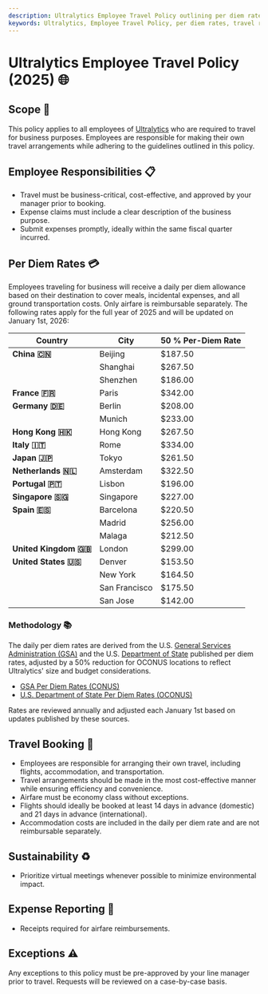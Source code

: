 ```yaml
---
description: Ultralytics Employee Travel Policy outlining per diem rates, responsibilities, booking procedures, sustainability practices, and expense reporting guidelines for 2025.
keywords: Ultralytics, Employee Travel Policy, per diem rates, travel responsibilities, airfare, expense reporting, sustainability, business travel
---
```


# Ultralytics Employee Travel Policy (2025) 🌐

## Scope 📌

This policy applies to all employees of [Ultralytics](https://www.ultralytics.com/) who are required to travel for business purposes. Employees are responsible for making their own travel arrangements while adhering to the guidelines outlined in this policy.

## Employee Responsibilities 📋

- Travel must be business-critical, cost-effective, and approved by your manager prior to booking.
- Expense claims must include a clear description of the business purpose.
- Submit expenses promptly, ideally within the same fiscal quarter incurred.

## Per Diem Rates 💳

Employees traveling for business will receive a daily per diem allowance based on their destination to cover meals, incidental expenses, and all ground transportation costs. Only airfare is reimbursable separately. The following rates apply for the full year of 2025 and will be updated on January 1st, 2026:

| Country                 | City      | 50 % Per-Diem Rate |
|-------------------------|-----------|--------------------|
| **China 🇨🇳**          | Beijing   | $187.50           |
|                         | Shanghai  | $267.50           |
|                         | Shenzhen  | $186.00           |
| **France 🇫🇷**         | Paris     | $342.00           |
| **Germany 🇩🇪**        | Berlin    | $208.00           |
|                         | Munich    | $233.00           |
| **Hong Kong 🇭🇰**      | Hong Kong | $267.50           |
| **Italy 🇮🇹**          | Rome      | $334.00           |
| **Japan 🇯🇵**          | Tokyo     | $261.50           |
| **Netherlands 🇳🇱**    | Amsterdam | $322.50           |
| **Portugal 🇵🇹**       | Lisbon    | $196.00           |
| **Singapore 🇸🇬**      | Singapore | $227.00           |
| **Spain 🇪🇸**          | Barcelona | $220.50           |
|                         | Madrid    | $256.00           |
|                         | Malaga    | $212.50           |
| **United Kingdom 🇬🇧** | London    | $299.00           |
| **United States 🇺🇸**  | Denver    | $153.50           |
|                         | New York  | $164.50           |
|                         | San Francisco | $175.50           |
|                         | San Jose  | $142.00           |

### Methodology 📚

The daily per diem rates are derived from the U.S. [General Services Administration (GSA)](https://www.gsa.gov/) and the U.S. [Department of State](https://www.state.gov/) published per diem rates, adjusted by a 50% reduction for OCONUS locations to reflect Ultralytics' size and budget considerations.

- [GSA Per Diem Rates (CONUS)](https://www.gsa.gov/travel/plan-book/per-diem-rates)
- [U.S. Department of State Per Diem Rates (OCONUS)](https://allowances.state.gov/web920/per_diem.asp)

Rates are reviewed annually and adjusted each January 1st based on updates published by these sources.

## Travel Booking 🛫

- Employees are responsible for arranging their own travel, including flights, accommodation, and transportation.
- Travel arrangements should be made in the most cost-effective manner while ensuring efficiency and convenience.
- Airfare must be economy class without exceptions.
- Flights should ideally be booked at least 14 days in advance (domestic) and 21 days in advance (international).
- Accommodation costs are included in the daily per diem rate and are not reimbursable separately.

## Sustainability ♻️

- Prioritize virtual meetings whenever possible to minimize environmental impact.

## Expense Reporting 🧾

- Receipts required for airfare reimbursements.

## Exceptions ⚠️

Any exceptions to this policy must be pre-approved by your line manager prior to travel. Requests will be reviewed on a case-by-case basis.
